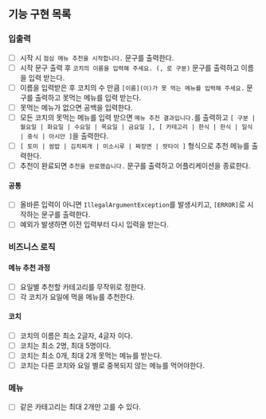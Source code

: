 ## 기능 구현 목록

### 입출력

- [ ] 시작 시 `점심 메뉴 추천을 시작합니다.` 문구를 출력한다.
- [ ] 시작 문구 출력 후 `코치의 이름을 입력해 주세요. (, 로 구분)` 문구를 출력하고 이름을 입력 받는다.
- [ ] 이름을 입력받은 후 코치의 수 만큼 `[이름](이)가 못 먹는 메뉴를 입력해 주세요.` 문구를 출력하고 못먹는 메뉴를 입력 받는다.
- [ ] 못먹는 메뉴가 없으면 공백을 입력한다.
- [ ] 모든 코치의 못먹는 메뉴를 입력 받으면 `메뉴 추천 결과입니다.`를
  출력하고 `[ 구분 | 월요일 | 화요일 | 수요일 | 목요일 | 금요일 ], [ 카테고리 | 한식 | 한식 | 일식 | 중식 | 아시안 ]`을 출력한다.
- [ ] `[ 토미 | 쌈밥 | 김치찌개 | 미소시루 | 짜장면 | 팟타이 ]` 형식으로 추천 메뉴를 출력한다.
- [ ] 추천이 완료되면 `추천을 완료했습니다.` 문구를 출력하고 어플리케이션을 종료한다.

#### 공통

- [ ] 올바른 입력이 아니면 `IllegalArgumentException`를 발생시키고, `[ERROR]`로 시작하는 문구를 출력한다.
- [ ] 예외가 발생하면 이전 입력부터 다시 입력을 받는다.

### 비즈니스 로직

#### 메뉴 추천 과정

- [ ] 요일별 추천할 카테고리를 무작위로 정한다.
- [ ] 각 코치가 요일에 먹을 메뉴를 추천한다.

#### 코치

- [ ] 코치의 이름은 최소 2글자, 4글자 이다.
- [ ] 코치는 최소 2명, 최대 5명이다.
- [ ] 코치는 최소 0개, 최대 2개 못먹는 메뉴를 받는다.
- [ ] 코치는 다른 코치와 요일 별로 중복되지 않는 메뉴를 먹어야한다.

### 메뉴

- [ ] 같은 카테고리는 최대 2개만 고를 수 있다.